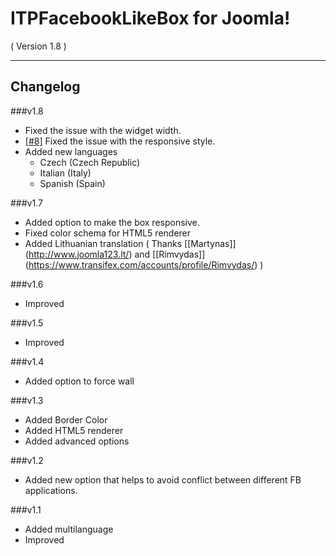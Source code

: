 ITPFacebookLikeBox for Joomla! 
==========================
( Version 1.8 )
- - -

Changelog
---------

###v1.8
* Fixed the issue with the widget width.
* [[#8]](https://github.com/ITPrism/ITPFacebookLikeBox/issues/8 "New responsive option not compatible with ITPShare and other third-party facebook plugins") Fixed the issue with the responsive style.
* Added new languages
    - Czech (Czech Republic)
    - Italian (Italy)
    - Spanish (Spain) 

###v1.7

* Added option to make the box responsive.
* Fixed color schema for HTML5 renderer
* Added Lithuanian translation ( Thanks [[Martynas]] (http://www.joomla123.lt/) and [[Rimvydas]] (https://www.transifex.com/accounts/profile/Rimvydas/) )

###v1.6

* Improved

###v1.5

* Improved

###v1.4

* Added option to force wall

###v1.3

* Added Border Color
* Added HTML5 renderer
* Added advanced options

###v1.2

* Added new option that helps to avoid conflict between different FB applications.

###v1.1

* Added multilanguage
* Improved
